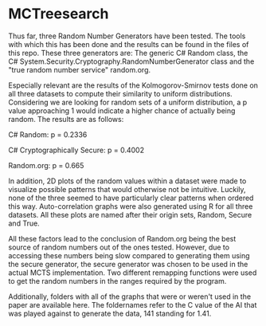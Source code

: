 # MCTreesearch
Thus far, three Random Number Generators have been tested. The tools with which this has been done and the results can be found in the files of this repo. These three generators are: The generic C# Random class, the C# System.Security.Cryptography.RandomNumberGenerator class and the "true random number service" random.org. 

Especially relevant are the results of the Kolmogorov-Smirnov tests done on all three datasets to compute their similarity to uniform distributions. Considering we are looking for random sets of a uniform distribution, a p value approaching 1 would indicate a higher chance of actually being random. The results are as follows:

C# Random: p = 0.2336

C# Cryptographically Secure: p = 0.4002

Random.org: p = 0.665

In addition, 2D plots of the random values within a dataset were made to visualize possible patterns that would otherwise not be intuitive. Luckily, none of the three seemed to have particularly clear patterns when ordered this way.
Auto-correlation graphs were also generated using R for all three datasets. All these plots are named after their origin sets, Random, Secure and True.

All these factors lead to the conclusion of Random.org being the best source of random numbers out of the ones tested. However, due to accessing these numbers being slow compared to generating them using the secure generator, the secure generator was chosen to be used in the actual MCTS implementation. Two different remapping functions were used to get the random numbers in the ranges required by the program.

Additionally, folders with all of the graphs that were or weren't used in the paper are available here. The foldernames refer to the C value of the AI that was played against to generate the data, 141 standing for 1.41.
